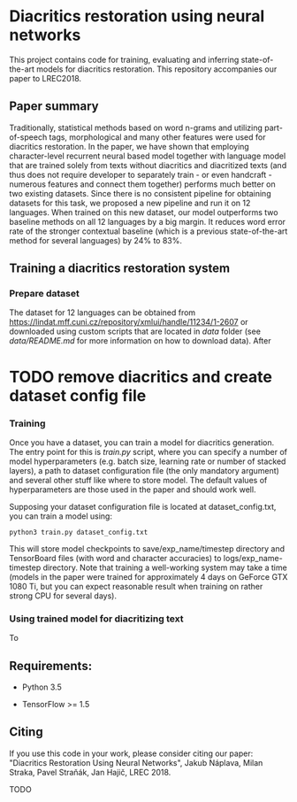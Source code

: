# Diacritics restoration using neural networks

This project contains code for training, evaluating and inferring state-of-the-art models for diacritics restoration. This repository accompanies our paper to LREC2018.

## Paper summary

Traditionally, statistical methods based on word n-grams and utilizing part-of-speech tags, morphological and many other features were used for diacritics restoration.
In the paper, we have shown that employing character-level recurrent neural based model together with language model that are trained solely from texts without diacritics and diacritized texts (and thus does not require developer to separately train - or even handcraft - numerous features and connect them together) performs much better on two existing datasets.
Since there is no consistent pipeline for obtaining datasets for this task, we proposed a new pipeline and run it on 12 languages.
When trained on this new dataset, our model outperforms two baseline methods on all 12 languages by a big margin.
It reduces word error rate of the stronger contextual baseline (which is a previous state-of-the-art method for several languages) by 24% to 83%.

## Training a diacritics restoration system

### Prepare dataset

The dataset for 12 languages can be obtained from https://lindat.mff.cuni.cz/repository/xmlui/handle/11234/1-2607 or downloaded using custom scripts that are located in *data* folder (see *data/README.md* for more information on how to download data).
After

# TODO remove diacritics and create dataset config file

### Training

Once you have a dataset, you can train a model for diacritics generation.
The entry point for this is *train.py* script, where you can specify a number of model hyperparameters (e.g. batch size, learning rate or number of stacked layers), a path to dataset configuration file (the only mandatory argument) and several other stuff like where to store model.
The default values of hyperparameters are those used in the paper and should work well.

Supposing your dataset configuration file is located at dataset_config.txt, you can train a model using:

```
python3 train.py dataset_config.txt
```

This will store model checkpoints to save/exp_name/timestep directory and TensorBoard files (with word and character accuracies) to logs/exp_name-timestep directory. Note that training a well-working system may take a time (models in the paper were trained for approximately 4 days on GeForce GTX 1080 Ti, but you can expect reasonable result when training on rather strong CPU for several days).

### Using trained model for diacritizing text

To

## Requirements:

- Python 3.5

- TensorFlow >= 1.5

## Citing

If you use this code in your work, please consider citing our paper: "Diacritics Restoration Using Neural Networks", Jakub Náplava, Milan Straka, Pavel Straňák, Jan Hajič, LREC 2018.

TODO
